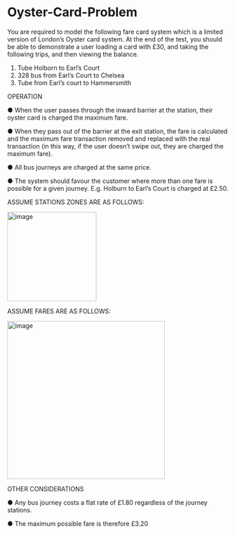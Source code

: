 # Oyster-Card-Problem
You are required to model the following fare card system which is a limited version of London’s
Oyster card system. At the end of the test, you should be able to demonstrate a user loading a card
with £30, and taking the following trips, and then viewing the balance.

1. Tube Holborn to Earl’s Court
2. 328 bus from Earl’s Court to Chelsea
3. Tube from Earl’s court to Hammersmith

OPERATION

● When the user passes through the inward barrier at the station, their oyster card is charged
the maximum fare.

● When they pass out of the barrier at the exit station, the fare is calculated and the maximum
fare transaction removed and replaced with the real transaction (in this way, if the user
doesn’t swipe out, they are charged the maximum fare).

● All bus journeys are charged at the same price.

● The system should favour the customer where more than one fare is possible for a given
journey. E.g. Holburn to Earl’s Court is charged at £2.50.

ASSUME STATIONS ZONES ARE AS FOLLOWS:

<img width="203" alt="image" src="https://user-images.githubusercontent.com/42642478/164798476-73f2a90f-285a-4950-b4ac-28a408959092.png">

ASSUME FARES ARE AS FOLLOWS:

<img width="359" alt="image" src="https://user-images.githubusercontent.com/42642478/164798597-14a8611e-3593-4675-baff-00cbab8e7aff.png">

OTHER CONSIDERATIONS

● Any bus journey costs a flat rate of £1.80 regardless of the journey stations.

● The maximum possible fare is therefore £3.20
